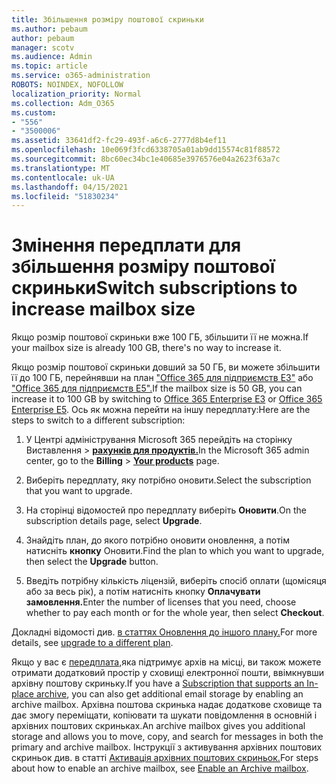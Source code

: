 ```yaml
---
title: Збільшення розміру поштової скриньки
ms.author: pebaum
author: pebaum
manager: scotv
ms.audience: Admin
ms.topic: article
ms.service: o365-administration
ROBOTS: NOINDEX, NOFOLLOW
localization_priority: Normal
ms.collection: Adm_O365
ms.custom:
- "556"
- "3500006"
ms.assetid: 33641df2-fc29-493f-a6c6-2777d8b4ef11
ms.openlocfilehash: 10e069f3fcd6338705a01ab9dd15574c81f88572
ms.sourcegitcommit: 8bc60ec34bc1e40685e3976576e04a2623f63a7c
ms.translationtype: MT
ms.contentlocale: uk-UA
ms.lasthandoff: 04/15/2021
ms.locfileid: "51830234"
---
```

# <a name="switch-subscriptions-to-increase-mailbox-size"></a><span data-ttu-id="e69a9-102">Змінення передплати для збільшення розміру поштової скриньки</span><span class="sxs-lookup"><span data-stu-id="e69a9-102">Switch subscriptions to increase mailbox size</span></span>

<span data-ttu-id="e69a9-103">Якщо розмір поштової скриньки вже 100 ГБ, збільшити її не можна.</span><span class="sxs-lookup"><span data-stu-id="e69a9-103">If your mailbox size is already 100 GB, there's no way to increase it.</span></span>
  
<span data-ttu-id="e69a9-104">Якщо розмір поштової скриньки довший за 50 ГБ, ви можете збільшити її до 100 ГБ, перейнявши на план ["Office 365 для підприємств E3"](https://products.office.com/business/office-365-enterprise-e3-business-software) або ["Office 365 для підприємств E5".](https://products.office.com/business/office-365-enterprise-e5-business-software)</span><span class="sxs-lookup"><span data-stu-id="e69a9-104">If the mailbox size is 50 GB, you can increase it to 100 GB by switching to [Office 365 Enterprise E3](https://products.office.com/business/office-365-enterprise-e3-business-software) or [Office 365 Enterprise E5](https://products.office.com/business/office-365-enterprise-e5-business-software).</span></span> <span data-ttu-id="e69a9-105">Ось як можна перейти на іншу передплату:</span><span class="sxs-lookup"><span data-stu-id="e69a9-105">Here are the steps to switch to a different subscription:</span></span>
  
1. <span data-ttu-id="e69a9-106">У Центрі адміністрування Microsoft 365  перейдіть на сторінку Виставлення \> **[рахунків для продуктів.](https://go.microsoft.com/fwlink/p/?linkid=842054)**</span><span class="sxs-lookup"><span data-stu-id="e69a9-106">In the Microsoft 365 admin center, go to the **Billing** \> **[Your products](https://go.microsoft.com/fwlink/p/?linkid=842054)** page.</span></span>

2. <span data-ttu-id="e69a9-107">Виберіть передплату, яку потрібно оновити.</span><span class="sxs-lookup"><span data-stu-id="e69a9-107">Select the subscription that you want to upgrade.</span></span>

3. <span data-ttu-id="e69a9-108">На сторінці відомостей про передплату виберіть **Оновити**.</span><span class="sxs-lookup"><span data-stu-id="e69a9-108">On the subscription details page, select **Upgrade**.</span></span>

4. <span data-ttu-id="e69a9-109">Знайдіть план, до якого потрібно оновити оновлення, а потім натисніть **кнопку** Оновити.</span><span class="sxs-lookup"><span data-stu-id="e69a9-109">Find the plan to which you want to upgrade, then select the **Upgrade** button.</span></span>

5. <span data-ttu-id="e69a9-110">Введіть потрібну кількість ліцензій, виберіть спосіб оплати (щомісяця або за весь рік), а потім натисніть кнопку **Оплачувати замовлення.**</span><span class="sxs-lookup"><span data-stu-id="e69a9-110">Enter the number of licenses that you need, choose whether to pay each month or for the whole year, then select **Checkout**.</span></span>

<span data-ttu-id="e69a9-111">Докладні відомості див. [в статтях Оновлення до іншого плану.](https://docs.microsoft.com/microsoft-365/commerce/subscriptions/upgrade-to-different-plan)</span><span class="sxs-lookup"><span data-stu-id="e69a9-111">For more details, see [upgrade to a different plan](https://docs.microsoft.com/microsoft-365/commerce/subscriptions/upgrade-to-different-plan).</span></span>

<span data-ttu-id="e69a9-112">Якщо у вас є [передплата,](https://docs.microsoft.com/office365/servicedescriptions/exchange-online-archiving-service-description/exchange-online-archiving-service-description)яка підтримує архів на місці, ви також можете отримати додатковий простір у сховищі електронної пошти, ввімкнувши архівну поштову скриньку.</span><span class="sxs-lookup"><span data-stu-id="e69a9-112">If you have a [Subscription that supports an In-place archive](https://docs.microsoft.com/office365/servicedescriptions/exchange-online-archiving-service-description/exchange-online-archiving-service-description), you can also get additional email storage by enabling an archive mailbox.</span></span> <span data-ttu-id="e69a9-113">Архівна поштова скринька надає додаткове сховище та дає змогу переміщати, копіювати та шукати повідомлення в основній і архівних поштових скриньках.</span><span class="sxs-lookup"><span data-stu-id="e69a9-113">An archive mailbox gives you additional storage and allows you to move, copy, and search for messages in both the primary and archive mailbox.</span></span> <span data-ttu-id="e69a9-114">Інструкції з активування архівних поштових скриньок див. в статті [Активація архівних поштових скриньок.](https://docs.microsoft.com/microsoft-365/compliance/enable-archive-mailboxes)</span><span class="sxs-lookup"><span data-stu-id="e69a9-114">For steps about how to enable an archive mailbox, see [Enable an Archive mailbox](https://docs.microsoft.com/microsoft-365/compliance/enable-archive-mailboxes).</span></span>